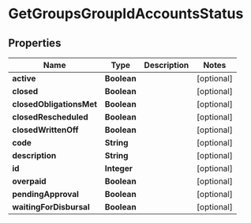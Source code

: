 

# GetGroupsGroupIdAccountsStatus


## Properties

| Name | Type | Description | Notes |
|------------ | ------------- | ------------- | -------------|
|**active** | **Boolean** |  |  [optional] |
|**closed** | **Boolean** |  |  [optional] |
|**closedObligationsMet** | **Boolean** |  |  [optional] |
|**closedRescheduled** | **Boolean** |  |  [optional] |
|**closedWrittenOff** | **Boolean** |  |  [optional] |
|**code** | **String** |  |  [optional] |
|**description** | **String** |  |  [optional] |
|**id** | **Integer** |  |  [optional] |
|**overpaid** | **Boolean** |  |  [optional] |
|**pendingApproval** | **Boolean** |  |  [optional] |
|**waitingForDisbursal** | **Boolean** |  |  [optional] |



